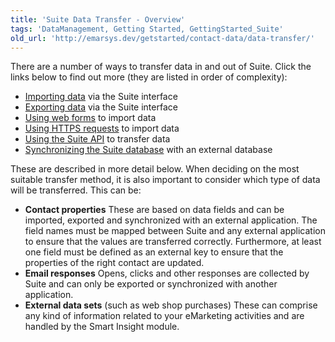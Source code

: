 ```yaml
---
title: 'Suite Data Transfer - Overview'
tags: 'DataManagement, Getting Started, GettingStarted_Suite'
old_url: 'http://emarsys.dev/getstarted/contact-data/data-transfer/'
---
```


There are a number of ways to transfer data in and out of Suite. Click the links below to find out more (they are listed in order of complexity):

- [Importing data](/Getting%20Started/import-data.md "Importing Data into Suite") via the Suite interface
- [Exporting data](/Getting%20Started/export-data.md "Exporting Data from Suite") via the Suite interface
- [Using web forms](/Getting%20Started/web-forms.md "Using Web Forms to Import Data") to import data
- [Using HTTPS requests](/Getting%20Started/http-requests.md "Using HTTPS Requests to Import Data") to import data
- [Using the Suite API](/Getting%20Started/api-transfer.md "Using the Suite API to Transfer Data") to transfer data
- [Synchronizing the Suite database](/Getting%20Started/connect.md "Integrating with External Applications") with an external database

 These are described in more detail below. When deciding on the most suitable transfer method, it is also important to consider which type of data will be transferred. This can be:

- **Contact properties** These are based on data fields and can be imported, exported and synchronized with an external application. The field names must be mapped between Suite and any external application to ensure that the values are transferred correctly. Furthermore, at least one field must be defined as an external key to ensure that the properties of the right contact are updated.
- **Email responses** Opens, clicks and other responses are collected by Suite and can only be exported or synchronized with another application.
- **External data sets** (such as web shop purchases) These can comprise any kind of information related to your eMarketing activities and are handled by the Smart Insight module.